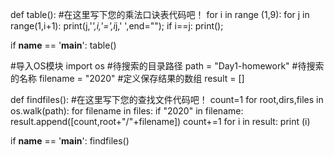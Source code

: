 def table():
    #在这里写下您的乘法口诀表代码吧！
    for i in range (1,9):
        for j in range(1,i+1):
            print(j,'*',i,'=',i*j,' ',end="");
            if i==j:
                print();
    

if __name__ == '__main__':
    table()
    
    
    
    
 #导入OS模块
import os
#待搜索的目录路径
path = "Day1-homework"
#待搜索的名称
filename = "2020"
#定义保存结果的数组
result = []

def findfiles():
    #在这里写下您的查找文件代码吧！
    count=1
    for root,dirs,files in os.walk(path):
        for filename in files:
            if "2020" in filename:
                result.append([count,root+"/"+filename])
                count+=1
    for i in result:
        print (i)
    

    

if __name__ == '__main__':
    findfiles()
